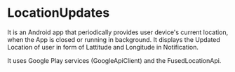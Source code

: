 # LocationUpdates
It is an Android app that periodically provides user device's current location, when the App is closed or running in background. It displays the Updated Location of user in form of Lattitude and Longitude in Notification.

It uses Google Play services (GoogleApiClient) and the FusedLocationApi.